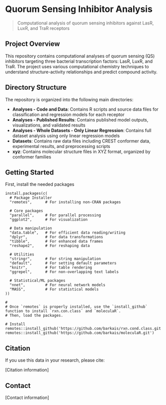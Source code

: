 # Quorum Sensing Inhibitor Analysis

> Computational analysis of quorum sensing inhibitors against LasR, LuxR, and TraR receptors

## Project Overview

This repository contains computational analyses of quorum sensing (QS) inhibitors targeting three bacterial transcription factors: LasR, LuxR, and TraR. The project uses various computational chemistry techniques to understand structure-activity relationships and predict compound activity.

## Directory Structure

The repository is organized into the following main directories:

- **Analyses - Code and Data**: Contains R scripts and source data files for classification and regression models for each receptor
- **Analyses - Published Results**: Contains published model outputs, visualizations, and validated results
- **Analyses - Whole Datasets - Only Linear Regression**: Contains full dataset analysis using only linear regression models
- **Datasets**: Contains raw data files including CREST conformer data, experimental results, and preprocessing scripts
- **xyz**: Contains molecular structure files in XYZ format, organized by conformer families

## Getting Started

First, install the needed packages

```
install.packages(c(
  # Package Installer
  "remotes",      # For installing non-CRAN packages
  
  # Core packages
  "parallel",     # For parallel processing
  "ggplot2",      # For visualization
  
  # Data manipulation
  "data.table",   # For efficient data reading/writing
  "dplyr",        # For data transformations
  "tibble",       # For enhanced data frames
  "reshape2",     # For reshaping data
  
  # Utilities
  "stringr",      # For string manipulation
  "default",      # For setting default parameters
  "knitr",        # For table rendering
  "ggrepel",      # For non-overlapping text labels
  
  # Statistical/ML packages
  "nnet",         # For neural network models
  "MASS",         # For statistical models
))

#
# Once `remotes` is properly installed, use the `install_github` function to install `rxn.con.class` and `moleculaR`.
# Then, load the packages.

# Install
remotes::install_github('https://github.com/barkais/rxn.cond.class.git')
remotes::install_github('https://github.com/barkais/moleculaR.git')
```


## Citation

If you use this data in your research, please cite:

[Citation information]

## Contact

[Contact information]
